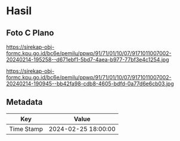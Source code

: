 # Hasil

## Foto C Plano

https://sirekap-obj-formc.kpu.go.id/bc6e/pemilu/ppwp/91/71/01/10/07/9171011007002-20240214-195258--d671ebf1-5bd7-4aea-b977-77bf3e4c1254.jpg

https://sirekap-obj-formc.kpu.go.id/bc6e/pemilu/ppwp/91/71/01/10/07/9171011007002-20240214-190945--bb42fa98-cdb8-4605-bdfd-0a77d6e6cb03.jpg


## Metadata

| Key        | Value               |
| ---------- | ------------------- |
| Time Stamp | 2024-02-25 18:00:00 |



